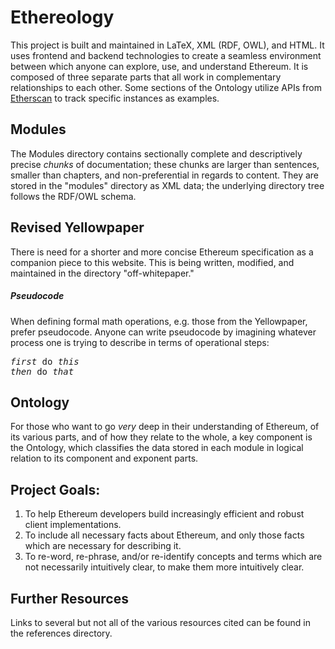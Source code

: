 # Ethereology

This project is built and maintained in LaTeX, XML (RDF, OWL), and HTML. It uses frontend and backend technologies to create a seamless environment between which anyone can explore, use, and understand Ethereum. It is composed of three separate parts that all work in complementary relationships to each other. Some sections of the Ontology utilize APIs from [Etherscan](https://www.etherscan.io/apis) to track specific instances as examples.

## Modules

The Modules directory contains sectionally complete and descriptively precise *chunks* of documentation; these chunks are larger than sentences, smaller than chapters, and non-preferential in regards to content. They are stored in the "modules" directory as XML data; the underlying directory tree follows the RDF/OWL schema.

## Revised Yellowpaper

There is need for a shorter and more concise Ethereum specification as a companion piece to this website. This is being written, modified, and maintained in the directory "off-whitepaper." 

##### Pseudocode

When defining formal math operations, e.g. those from the Yellowpaper, prefer pseudocode. Anyone can write pseudocode by imagining whatever process one is trying to describe in terms of operational steps: 

<pre>
<i>first</i> do <i>this</i>
<i>then</i> do <i>that</i>
</pre>

## Ontology

For those who want to go *very* deep in their understanding of Ethereum, of its various parts, and of how they relate to the whole, a key component is the Ontology, which classifies the data stored in each module in logical relation to its component and exponent parts.

## Project Goals:

1. To help Ethereum developers build increasingly efficient and robust client implementations.
2. To include all necessary facts about Ethereum, and only those facts which are necessary for describing it.
3. To re-word, re-phrase, and/or re-identify concepts and terms which are not necessarily intuitively clear, to make them more intuitively clear.

## Further Resources

Links to several but not all of the various resources cited can be found in the references directory.

